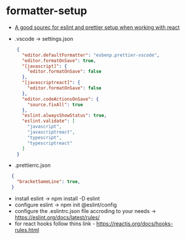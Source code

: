 # formatter-setup

- [A good sourec for eslint and prettier setup when working with react](https://medium.com/how-to-react/config-eslint-and-prettier-in-visual-studio-code-for-react-js-development-97bb2236b31a#:~:text=Open%20the%20terminal%20in%20your,Code%20formatter%20and%20install%20it.)

- .vscode -> settings.json
```json
    {
      "editor.defaultFormatter": "esbenp.prettier-vscode",
      "editor.formatOnSave": true,
      "[javascript]": {
        "editor.formatOnSave": false
      },
      "[javascriptreact]": {
        "editor.formatOnSave": false
      },
      "editor.codeActionsOnSave": {
        "source.fixAll": true
      },
      "eslint.alwaysShowStatus": true,
      "eslint.validate": [
        "javascript",
        "javascriptreact",
        "typescript",
        "typescriptreact"
      ]
    }
```

- .prettierrc.json
```json
  {
    "bracketSameLine": true,
  }
```
- install eslint -> npm install -D eslint 
- configure eslint -> npm init @eslint/config
- configure the .eslintrc.json file accroding to your needs -> https://eslint.org/docs/latest/rules/
- for react hooks follow thins link - https://reactjs.org/docs/hooks-rules.html

